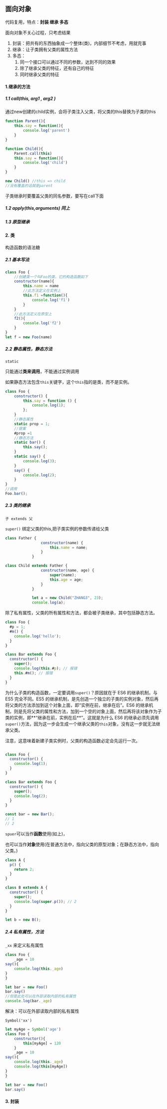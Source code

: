 ## 面向对象

代码复用，特点：**封装 继承 多态**

面向对象不关心过程，只考虑结果

1. 封装：把共有的东西抽象成一个整体(类)，内部细节不考虑，用就完事
2. 继承：让子类拥有父类的属性方法
3. 多态：
   1. 同一个接口可以通过不同的参数，达到不同的效果
   2. 除了继承父类的特征，还有自己的特征
   3. 同时继承父类的特征



#### 1.继承的方法

##### 1.1 call(this, arg1 , arg2 )

通过new创建的child实例，会将子类注入父类，将父类的this替换为子类的this

```js
function Parent(){
    this.say = function(){
        console.log('parent')
    }
}

function Child(){
    Parent.call(this)
    this.say = function(){
        console.log('child')
    }
}

new Child() //this => child
//没有覆盖的话就是parent
```

子类继承时要覆盖父类的同名参数，要写在call下面

##### 1.2 apply(this,arguments) 同上

##### 1.3 原型继承



#### 2. 类

构造函数的语法糖

##### 2.1 基本写法

```js
class Foo {
    //创建类一个叫Foo的类，它的构造函数如下
    constructor(name){
        this.name = name
        //此方法定义在实例上
        this.f1 =function(){
            console.log('f1')
        }
    }
    //此方法定义在原型上
    f2(){
        console.log('f2')
    }
}
let f = new Foo(name)
```

##### 2.2 静态属性，静态方法

`static`

只能通过**类来调用**，不能通过实例调用

如果静态方法包含`this`关键字，这个`this`指的是类，而不是实例。

```js
class Foo {
    constructor() {
        this.say = function () {
            console.log(1);
        };
    }
    //静态属性
    static prop = 1;
	//提案
	#prop =1
    //静态方法
    static bar() {
        this.say();
    }
    static say() {
        console.log(3);
    }
    say() {
        console.log(2);
    }
}
//调用
Foo.bar();

```

##### 2.3 类的继承

`子 extends 父`

`super()` 绑定父类的this,把子类实例的参数传递给父类

```js
class Father {
                constructor(name) {
                    this.name = name;
                }
            }

class Child extends Father {
                constructor(name, age) {
                    super(name);
                    this.age = age;
                }
            }

            let a = new Child("ZHANG3", 23);
            console.log(a);
```

除了私有属性，父类的所有属性和方法，都会被子类继承，其中包括静态方法。

```js
class Foo {
  #p = 1;
  #m() {
    console.log('hello');
  }
}

class Bar extends Foo {
  constructor() {
    super();
    console.log(this.#p); // 报错
    this.#m(); // 报错
  }
}
```

为什么子类的构造函数，一定要调用`super()`？原因就在于 ES6 的继承机制，与 ES5 完全不同。ES5 的继承机制，是先创造一个独立的子类的实例对象，然后再将父类的方法添加到这个对象上面，即“实例在前，继承在后”。ES6 的继承机制，则是先将父类的属性和方法，加到一个空的对象上面，然后再将该对象作为子类的实例，即**“继承在前，实例在后**”。这就是为什么 ES6 的继承必须先调用`super()`方法，因为这一步会生成一个继承父类的`this`对象，没有这一步就无法继承父类。

注意，这意味着新建子类实例时，父类的构造函数必定会先运行一次。

```js

class Foo {
  constructor() {
    console.log(1);
  }
}

class Bar extends Foo {
  constructor() {
    super();
    console.log(2);
  }
}

const bar = new Bar();
// 1
// 2
```

`spuer`可以当作**函数**使用(如上)，

也可以当作**对象**使用(在普通方法中，指向父类的原型对象；在静态方法中，指向父类。)

```js
class A {
  p() {
    return 2;
  }
}

class B extends A {
  constructor() {
    super();
    console.log(super.p()); // 2
  }
}

let b = new B();
```





##### 2.4 私有属性，方法

`_xx` 来定义私有属性

```js
class Foo {
    _age = 10
say(){
    console.log(this._age)
}
}

let bar = new Foo()
bar.say()
//但是此处可以在外部读取内部的私有属性
console.log(bar._age)
```

解决：可以在外部读取内部的私有属性

`Symbol('xx')`

```js
let myAge = Symbol('age')
class Foo {
    constructor(){
        this[myAge] = 120
    }
    _age = 10
say(){
    console.log(this._age)
    console.log(this[myAge])
}
}

let bar = new Foo()
bar.say()

```



#### 3. 封装

